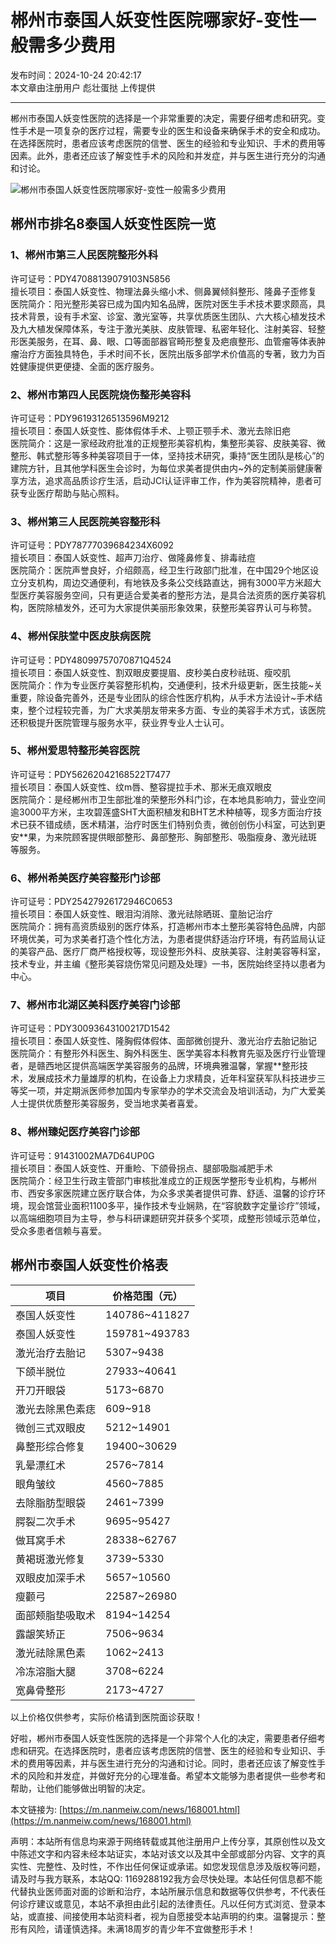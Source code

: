 # 郴州市泰国人妖变性医院哪家好-变性一般需多少费用

发布时间：2024-10-24 20:42:17  
本文章由注册用户 彪壮蛋挞 上传提供

---

郴州市泰国人妖变性医院的选择是一个非常重要的决定，需要仔细考虑和研究。变性手术是一项复杂的医疗过程，需要专业的医生和设备来确保手术的安全和成功。在选择医院时，患者应该考虑医院的信誉、医生的经验和专业知识、手术的费用等因素。此外，患者还应该了解变性手术的风险和并发症，并与医生进行充分的沟通和讨论。

![郴州市泰国人妖变性医院哪家好-变性一般需多少费用](https://ruli-app-admin.oss-cn-shanghai.aliyuncs.com/gallerys/fc/c3/fcc3d9e11ffc639957ff1acf7005fd6b.png)

## **郴州市排名8泰国人妖变性医院一览**

### **1、郴州市第三人民医院整形外科**

许可证号：PDY47088139079103N5856  
擅长项目：泰国人妖变性、物理法鼻头缩小术、侧鼻翼倾斜整形、隆鼻子歪修复  
医院简介：阳光整形美容已成为国内知名品牌，医院对医生手术技术要求颇高，具技术背景，设有手术室、诊室、激光室等，共享优质医生团队、六大核心植发技术及九大植发保障体系，专注于激光美肤、皮肤管理、私密年轻化、注射美容、轻整形医美服务，在耳、鼻、眼、口等面部器官畸形整复及疤痕整形、血管瘤等体表肿瘤治疗方面独具特色，手术时间不长，医院出版多部学术价值高的专著，致力为百姓健康提供更便捷、全面的医疗服务。

### **2、郴州市第四人民医院烧伤整形美容科**

许可证号：PDY96193126513596M9212  
擅长项目：泰国人妖变性、膨体假体手术、上颚正颚手术、激光去除旧疤  
医院简介：这是一家经政府批准的正规整形美容机构，集整形美容、皮肤美容、微整形、韩式整形等多种美容项目于一体，坚持技术研究，秉持“医生团队是核心”的建院方针，且其他学科医生会诊时，为每位求美者提供由内~外的定制美丽健康奢享方法，追求高品质诊疗生活，启动JCI认证评审工作，作为美容院精神，患者可获专业医疗帮助与贴心照料。

### **3、郴州第三人民医院美容整形科**

许可证号：PDY78777039684234X6092  
擅长项目：泰国人妖变性、超声刀治疗、做隆鼻修复、排毒祛痘  
医院简介：医院声誉良好，介绍颇高，经卫生行政部门批准，在中国29个地区设立分支机构，周边交通便利，有地铁及多条公交线路直达，拥有3000平方米超大型医疗美容服务空间，只有更适合爱美者的整形方法，是具合法资质的医疗美容机构，医院除植发外，还可为大家提供美丽形象效果，获整形美容界认可与称赞。

### **4、郴州保肤堂中医皮肤病医院**

许可证号：PDY48099757070871Q4524  
擅长项目：泰国人妖变性、割双眼皮要提眉、皮秒美白皮秒祛斑、瘦咬肌  
医院简介：作为专业医疗美容整形机构，交通便利，技术升级更新，医生技能~关重要，除设备完善外，还是专业团队的综合性医疗机构，从手术方法设计~手术结束，整个过程较完善，为广大求美朋友带来多方面、专业的美容手术方式，该医院还积极提升医院管理与服务水平，获业界专业人士认可。

### **5、郴州爱思特整形美容医院**

许可证号：PDY56262042168522T7477  
擅长项目：泰国人妖变性、纹m唇、整容提拉手术、那米无痕双眼皮  
医院简介：是经郴州市卫生部批准的荣整形外科门诊，在本地具影响力，营业空间逾3000平方米，主攻碧莲盛SHT大面积植发和BHT艺术种植等，现多方面治疗技术已获不错成绩，医术精湛，治疗时医生们特别负责，微创创伤小科室，可达到更安\*\*果，为来院顾客提供眼部整形、鼻部整形、胸部整形、吸脂瘦身、激光祛斑等服务。

### **6、郴州希美医疗美容整形门诊部**

许可证号：PDY25427926172946C0653  
擅长项目：泰国人妖变性、眼泪沟消除、激光祛除晒斑、童胎记治疗  
医院简介：拥有高资质级别的医疗体系，打造郴州市本土整形美容特色品牌，内部环境优美，可为求美者打造个性化方法，为患者提供舒适治疗环境，有药监局认证的美容产品、医疗厂商严格授权等，现设整形外科、皮肤美容、注射美容等科室，技术专业，并主编《整形美容烧伤常见问题及处理》一书，医院始终坚持以患者为中心。

### **7、郴州市北湖区美科医疗美容门诊部**

许可证号：PDY30093643100217D1542  
擅长项目：泰国人妖变性、隆胸假体假体、面部微创提升、激光治疗去胎记胎记  
医院简介：有整形外科医生、胸外科医生、医学美容本科教育先驱及医疗行业管理者，是赣西地区提供高端医学美容服务的品牌，环境典雅温馨，掌握\*\*整形技术，发展成技术力量雄厚的机构，在设备上力求精良，近年科室获军队科技进步三等奖一项，并定期派医师参加国内专家举办的学术交流会及培训活动，为广大爱美人士提供优质整形美容服务，受当地求美者喜爱。

### **8、郴州臻妃医疗美容门诊部**

许可证号：91431002MA7D64UP0G  
擅长项目：泰国人妖变性、开重睑、下颌骨拐点、腿部吸脂减肥手术  
医院简介：经卫生行政主管部门审核批准成立的正规医学整形专业机构，与郴州市、西安多家医院建立医疗联合体，为众多求美者提供可靠、舒适、温馨的诊疗环境，现会馆营业面积1100多平，操作技术专业娴熟，在“容貌数字定量诊疗”领域，以高端细胞项目为主导，参与科研课题研究并获多个奖项，成整形领域示范单位，受众多患者信赖与喜爱。

## **郴州市泰国人妖变性价格表**

| 项目                          | 价格范围（元）        |
|-------------------------------|------------------------|
| 泰国人妖变性                  | 140786~411827          |
| 泰国人妖变性                  | 159781~493783          |
| 激光治疗去胎记                | 5307~9438              |
| 下颌半脱位                    | 27933~40641            |
| 开刀开眼袋                    | 5173~6870              |
| 激光去除黑色素痣              | 609~918                |
| 微创三式双眼皮                | 5212~14901             |
| 鼻整形综合修复                | 19400~30629            |
| 乳晕漂红术                    | 2576~7814              |
| 眼角皱纹                      | 4560~7885              |
| 去除脂肪型眼袋                | 2461~7399              |
| 腭裂二次手术                  | 9695~95427             |
| 做耳窝手术                    | 28338~62767            |
| 黄褐斑激光修复                | 3739~5330              |
| 双眼皮加深手术                | 5657~10560             |
| 瘦颧弓                        | 22587~26980            |
| 面部颊脂垫吸取术              | 8194~14254             |
| 露龈笑矫正                    | 7506~9634              |
| 激光祛除黑色素                | 1062~2413              |
| 冷冻溶脂大腿                  | 3708~6224              |
| 宽鼻骨整形                    | 2173~4727              |

以上价格仅供参考，实际价格请到医院面诊获取！

好啦，郴州市泰国人妖变性医院的选择是一个非常个人化的决定，需要患者仔细考虑和研究。在选择医院时，患者应该考虑医院的信誉、医生的经验和专业知识、手术的费用等因素，并与医生进行充分的沟通和讨论。同时，患者还应该了解变性手术的风险和并发症，并做好充分的心理准备。希望本文能够为患者提供一些参考和帮助，让他们能够做出明智的决定。

本文链接为: [https://m.nanmeiw.com/news/168001.html](https://m.nanmeiw.com/news/168001.html)

声明：本站所有信息均来源于网络转载或其他注册用户上传分享，其原创性以及文中陈述文字和内容未经本站证实，本站对该文以及其中全部或部分内容、文字的真实性、完整性、及时性，不作出任何保证或承诺。如您发现信息涉及版权等问题，请及时与我方联系，本站QQ: 1169288192我方会尽快处理。本站任何信息都不能代替执业医师面对面的诊断和治疗，本站所展示信息和数据等仅供参考，不代表任何诊疗建议或意见，本站不承担由此引起的法律责任。凡以任何方式浏览、登录本站，或直接、间接使用本站资料者，视为自愿接受本站声明的约束。温馨提示：整形有风险，请谨慎选择。未满18周岁的青少年不宜做整形手术！